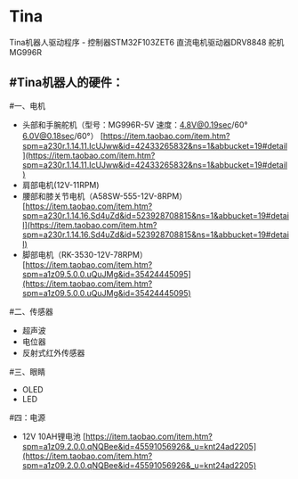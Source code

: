 # Tina
Tina机器人驱动程序 - 控制器STM32F103ZET6 直流电机驱动器DRV8848 舵机MG996R

#Tina机器人的硬件：
-------------------------
#一、电机
* 头部和手腕舵机（型号：MG996R-5V 速度：4.8V@0.19sec/60° 6.0V@0.18sec/60°）
[https://item.taobao.com/item.htm?spm=a230r.1.14.11.IcUJww&id=42433265832&ns=1&abbucket=19#detail](https://item.taobao.com/item.htm?spm=a230r.1.14.11.IcUJww&id=42433265832&ns=1&abbucket=19#detail)
* 肩部电机(12V-11RPM)
[]()
* 腰部和膝关节电机（A58SW-555-12V-8RPM）<br>
[https://item.taobao.com/item.htm?spm=a230r.1.14.16.Sd4uZd&id=523928708815&ns=1&abbucket=19#detail](https://item.taobao.com/item.htm?spm=a230r.1.14.16.Sd4uZd&id=523928708815&ns=1&abbucket=19#detail)
* 脚部电机（RK-3530-12V-78RPM） <br>
[https://item.taobao.com/item.htm?spm=a1z09.5.0.0.uQuJMg&id=35424445095](https://item.taobao.com/item.htm?spm=a1z09.5.0.0.uQuJMg&id=35424445095)

#二、传感器
* 超声波
* 电位器
* 反射式红外传感器

#三、眼睛
* OLED
* LED

#四：电源
* 12V 10AH锂电池
[https://item.taobao.com/item.htm?spm=a1z09.2.0.0.qNQBee&id=45591056926&_u=knt24ad2205](https://item.taobao.com/item.htm?spm=a1z09.2.0.0.qNQBee&id=45591056926&_u=knt24ad2205) 




